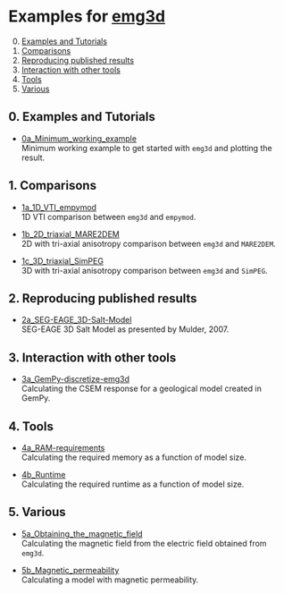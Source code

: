 # Examples for [emg3d](https://github.com/empymod/emg3d)


0. [Examples and Tutorials](#user-content-0-examples-and-tutorials)
1. [Comparisons](#user-content-1-comparisons)
2. [Reproducing published results](#user-content-2-reproducing-published-results)
3. [Interaction with other tools](#user-content-3-interaction-with-other-tools)
4. [Tools](#user-content-4-tools)
5. [Various](#user-content-5-various)


## 0. Examples and Tutorials
* [0a_Minimum_working_example](./0a_Minimum_working_example.ipynb)  
  Minimum working example to get started with `emg3d` and plotting the result.


## 1. Comparisons
* [1a_1D_VTI_empymod](./1a_1D_VTI_empymod.ipynb)  
  1D VTI comparison between `emg3d` and `empymod`.

* [1b_2D_triaxial_MARE2DEM](./1b_2D_triaxial_MARE2DEM.ipynb)  
  2D with tri-axial anisotropy comparison between `emg3d` and `MARE2DEM`.

* [1c_3D_triaxial_SimPEG](./1c_3D_triaxial_SimPEG.ipynb)  
  3D with tri-axial anisotropy comparison between `emg3d` and `SimPEG`.


## 2. Reproducing published results
* [2a_SEG-EAGE_3D-Salt-Model](./2a_SEG-EAGE_3D-Salt-Model.ipynb)  
  SEG-EAGE 3D Salt Model as presented by Mulder, 2007.

## 3. Interaction with other tools
* [3a_GemPy-discretize-emg3d](./3a_GemPy-discretize-emg3d.ipynb)  
  Calculating the CSEM response for a geological model created in GemPy.

## 4. Tools
* [4a_RAM-requirements](./4a_RAM-requirements.ipynb)  
  Calculating the required memory as a function of model size.

* [4b_Runtime](./4b_Runtime.ipynb)  
  Calculating the required runtime as a function of model size.

## 5. Various
* [5a_Obtaining_the_magnetic_field](./5a_Obtaining_the_magnetic_field.ipynb)  
  Calculating the magnetic field from the electric field obtained from `emg3d`.

* [5b_Magnetic_permeability](./5b_Magnetic_permeability.ipynb)  
  Calculating a model with magnetic permeability.
